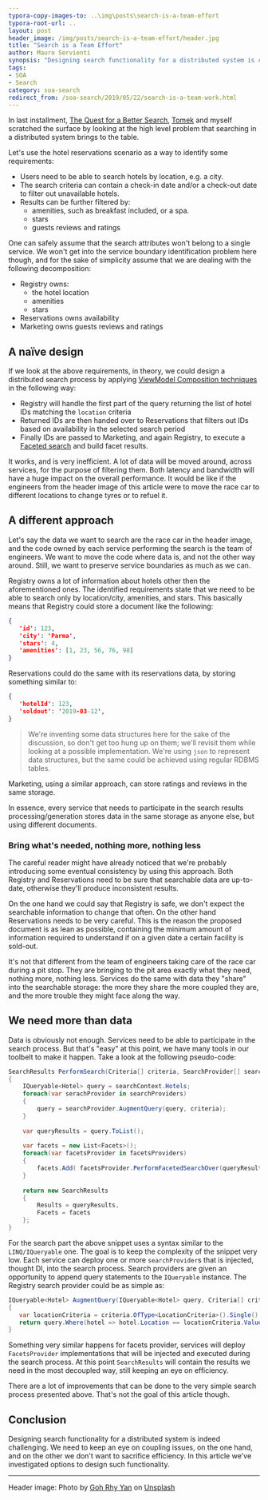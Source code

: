 ```yaml
---
typora-copy-images-to: ..\img\posts\search-is-a-team-effort
typora-root-url: ..
layout: post
header_image: /img/posts/search-is-a-team-effort/header.jpg
title: "Search is a Team Effort"
author: Mauro Servienti
synopsis: "Designing search functionality for a distributed system is challenging. There is the coupling threat on the one hand, and on the other we cannot sacrifice efficiency. There are a lot of similarities to what happens during a race car pit stop."
tags:
- SOA
- Search
category: soa-search
redirect_from: /soa-search/2019/05/22/search-is-a-team-work.html
---
```


In last installment, [The Quest for a Better Search](<https://milestone.topics.it/soa-search/2019/05/15/the-quest-for-a-better-search.html>), [Tomek](https://twitter.com/Masternak) and myself scratched the surface by looking at the high level problem that searching in a distributed system brings to the table.

Let's use the hotel reservations scenario as a way to identify some requirements:

* Users need to be able to search hotels by location, e.g. a city.
* The search criteria can contain a check-in date and/or a check-out date to filter out unavailable hotels.
* Results can be further filtered by:
  * amenities, such as breakfast included, or a spa. 
  * stars
  * guests reviews and ratings

One can safely assume that the search attributes won't belong to a single service. We won't get into the service boundary identification problem here though, and for the sake of simplicity assume that we are dealing with the following decomposition:

* Registry owns:
  * the hotel location
  * amenities
  * stars
* Reservations owns availability
* Marketing owns guests reviews and ratings

## A naïve design

If we look at the above requirements, in theory, we could design a distributed search process by applying [ViewModel Composition techniques](https://milestone.topics.it/categories/view-model-composition) in the following way:

* Registry will handle the first part of the query returning the list of hotel IDs matching the `location` criteria
* Returned IDs are then handed over to Reservations that filters out IDs based on availability in the selected search period
* Finally IDs are passed to Marketing, and again Registry, to execute a [Faceted search](https://en.wikipedia.org/wiki/Faceted_search) and build facet results.

It works, and is very inefficient. A lot of data will be moved around, across services, for the purpose of filtering them. Both latency and bandwidth will have a huge impact on the overall performance. It would be like if the engineers from the header image of this article were to move the race car to different locations to change tyres or to refuel it.

## A different approach

Let's say the data we want to search are the race car in the header image, and the code owned by each service performing the search is the team of engineers. We want to move the code where data is, and not the other way around. Still, we want to preserve service boundaries as much as we can.

Registry owns a lot of information about hotels other then the aforementioned ones. The identified requirements state that we need to be able to search only by location/city, amenities, and stars. This basically means that Registry could store a document like the following:

```json
{
   'id': 123,
   'city': 'Parma',
   'stars': 4,
   'amenities': [1, 23, 56, 76, 98]
}
```

Reservations could do the same with its reservations data, by storing something similar to:

```json
{
   'hotelId': 123,
   'soldout': '2019-03-12',   
}
```

> We're inventing some data structures here for the sake of the discussion, so don't get too hung up on them; we'll revisit them while looking at a possible implementation. We're using `json` to represent data structures, but the same could be achieved using regular RDBMS tables.

Marketing, using a similar approach, can store ratings and reviews in the same storage.

In essence, every service that needs to participate in the search results processing/generation stores data in the same storage as anyone else, but using different documents.

### Bring what's needed, nothing more, nothing less

The careful reader might have already noticed that we're probably introducing some eventual consistency by using this approach. Both Registry and Reservations need to be sure that searchable data are up-to-date, otherwise they'll produce inconsistent results.

On the one hand we could say that Registry is safe, we don't expect the searchable information to change that often. On the other hand Reservations needs to be very careful. This is the reason the proposed document is as lean as possible, containing the minimum amount of information required to understand if on a given date a certain facility is sold-out.

It's not that different from the team of engineers taking care of the race car during a pit stop. They are bringing to the pit area exactly what they need, nothing more, nothing less. Services do the same with data they "share" into the searchable storage: the more they share the more coupled they are, and the more trouble they might face along the way.

## We need more than data

Data is obviously not enough. Services need to be able to participate in the search process. But that's "easy" at this point, we have many tools in our toolbelt to make it happen. Take a look at the following pseudo-code:

```csharp
SearchResults PerformSearch(Criteria[] criteria, SearchProvider[] searchProviders, FacetsProvider[] facetsProviders)
{
    IQueryable<Hotel> query = searchContext.Hotels;
    foreach(var serachProvider in searchProviders)
    {
        query = searchProvider.AugmentQuery(query, criteria);
    }
    
    var queryResults = query.ToList();
    
    var facets = new List<Facets>();
    foreach(var facetsProvider in facetsProviders)
    {
        facets.Add( facetsProvider.PerformFacetedSearchOver(queryResults) );
    }
    
    return new SearchResults
    {
        Results = queryResults,
        Facets = facets
    };
}
```

For the search part the above snippet uses a syntax similar to the `LINQ/IQueryable` one. The goal is to keep the complexity of the snippet very low. Each service can deploy one or more `searchProvider`s that is injected, thought DI, into the search process. Search providers are given an opportunity to append query statements to the `IQueryable` instance. The Registry search provider could be as simple as:

```csharp
IQueryable<Hotel> AugmentQuery(IQueryable<Hotel> query, Criteria[] criteria)
{
   var locationCriteria = criteria.OfType<LocationCriteria>().Single();
   return query.Where(hotel => hotel.Location == locationCriteria.Value);
}
```

Something very similar happens for facets provider, services will deploy `FacetsProvider` implementations that will be injected and executed during the search process. At this point `SearchResults` will contain the results we need in the most decoupled way, still keeping an eye on efficiency.

There are a lot of improvements that can be done to the very simple search process presented above. That's not the goal of this article though.

## Conclusion

Designing search functionality for a distributed system is indeed challenging. We need to keep an eye on coupling issues, on the one hand, and on the other we don't want to sacrifice efficiency. In this article we've investigated options to design such functionality.

---

Header image: Photo by [Goh Rhy Yan](https://unsplash.com/photos/eo7_DWzUxgw?utm_source=unsplash&utm_medium=referral&utm_content=creditCopyText) on [Unsplash](https://unsplash.com/search/photos/f1?utm_source=unsplash&utm_medium=referral&utm_content=creditCopyText)
